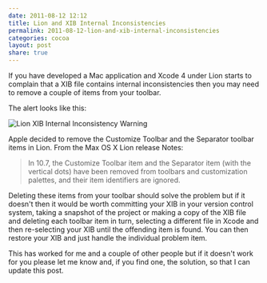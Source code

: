 ```yaml
---
date: 2011-08-12 12:12
title: Lion and XIB Internal Inconsistencies
permalink: 2011-08-12-lion-and-xib-internal-inconsistencies
categories: cocoa
layout: post
share: true
---
```


If you have developed a Mac application and Xcode 4 under Lion starts to complain that a XIB file contains internal inconsistencies then you may need to remove a couple of items from your toolbar.

The alert looks like this:

<img src="http://images.swwritings.com/2011-08-12-lion-and-xib-internal-inconsistencies.png" alt="Lion XIB Internal Inconsistency Warning" />

Apple decided to remove the Customize Toolbar and the Separator toolbar items in Lion. From the Max OS X Lion release Notes:

<blockquote>In 10.7, the Customize Toolbar item and the Separator item (with the vertical dots) have been removed from toolbars and customization palettes, and their item identifiers are ignored.</blockquote>

Deleting these items from your toolbar should solve the problem but if it doesn't then it would be worth committing your XIB in your version control system, taking a snapshot of the project or making a copy of the XIB file and deleting each toolbar item in turn, selecting a different file in Xcode and then re-selecting your XIB until the offending item is found. You can then restore your XIB and just handle the individual problem item.

This has worked for me and a couple of other people but if it doesn't work for you please let me know and, if you find one, the solution, so that I can update this post.
